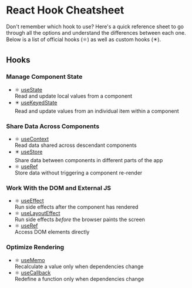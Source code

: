 # React Hook Cheatsheet
Don't remember which hook to use? Here's a quick reference sheet to go through all the options and understand the differences between each one. Below is a list of official  hooks (⚛️) as well as custom hooks (✴️). 

## Hooks

### Manage Component State

- ⚛️ [useState](https://react.dev/reference/react/useState)<br/>
   Read and update local values from a component
- ✴️ [useKeyedState](./useKeyedState)<br/>
   Read and update values from an individual item within a component

### Share Data Across Components

- ⚛️ [useContext](https://react.dev/reference/react/useContext)<br/>
   Read data shared across descendant components
- ✴️ [useStore](https://www.npmjs.com/package/use-store)<br/>
  Share data between components in different parts of the app
- ⚛️ [useRef](https://react.dev/reference/react/useRef#referencing-a-value-with-a-ref)<br/>
   Store data without triggering a component re-render

### Work With the DOM and External JS

- ⚛️ [useEffect](https://react.dev/reference/react/useEffect)<br/>
   Run side effects after the component has rendered
- ⚛️ [useLayoutEffect](https://react.dev/reference/react/useLayoutEffect)<br/>
   Run side effects *before* the browser paints the screen
- ⚛️ [useRef](https://react.dev/reference/react/useRef#manipulating-the-dom-with-a-ref)<br/>
   Access DOM elements directly

### Optimize Rendering

- ⚛️ [useMemo](https://react.dev/reference/react/useMemo)<br/>
   Recalculate a value only when dependencies change
- ⚛️ [useCallback](https://react.dev/reference/react/useCallback)<br/>
   Redefine a function only when dependencies change

